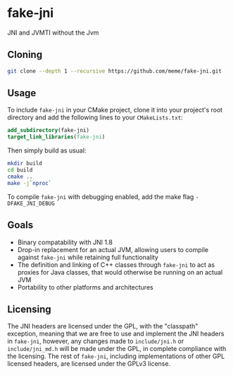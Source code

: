 # fake-jni

JNI and JVMTI without the Jvm

## Cloning
```sh
git clone --depth 1 --recursive https://github.com/meme/fake-jni.git
```

## Usage
To include `fake-jni` in your CMake project, clone it into your project's root directory and add the following lines to your `CMakeLists.txt`:
```cmake
add_subdirectory(fake-jni)
target_link_libraries(fake-jni)
```
Then simply build as usual:
```sh
mkdir build
cd build
cmake ..
make -j`nproc`
```
To compile `fake-jni` with debugging enabled, add the make flag `-DFAKE_JNI_DEBUG`

## Goals
- Binary compatability with JNI 1.8
- Drop-in replacement for an actual JVM, allowing users to compile against `fake-jni` while retaining full functionality
- The definition and linking of C++ classes through `fake-jni` to act as proxies for Java classes, that would otherwise be running on an actual JVM
- Portability to other platforms and architectures

## Licensing
The JNI headers are licensed under the GPL, with the "classpath" exception, meaning that we are free to use and implement the JNI headers in `fake-jni`, however, any changes made to `include/jni.h` or `include/jni_md.h` will be made under the GPL, in complete compliance with the licensing. The rest of `fake-jni`, including implementations of other GPL licensed headers, are licensed under the GPLv3 license.
